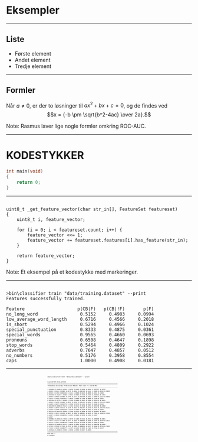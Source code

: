 # Eksempler

--------------------------------------------------------------------------------

## Liste

- Første element <!-- .element: class="fragment" -->
- Andet element <!-- .element: class="fragment" -->
- Tredje element <!-- .element: class="fragment" -->

--------------------------------------------------------------------------------

## Formler

Når $a \ne 0$, er der to løsninger til $ax^2 + bx + c = 0$, og de findes ved
$$x = {-b \pm \sqrt{b^2-4ac} \over 2a}.$$

Note: Rasmus laver lige nogle formler omkring ROC-AUC.

--------------------------------------------------------------------------------

# KODESTYKKER

```c
int main(void)
{
    return 0;
}
```

--------------------------------------------------------------------------------

<pre><code class="lang-c" data-trim data-noescape>
uint8_t <span class="fragment highlight-current-red">_get_feature_vector</span>(char str_in[], FeatureSet featureset)
{
    uint8_t i, feature_vector;

    for (i = 0; i < featureset.count; i++) {
        feature_vector <span class="fragment highlight-current-red"><<=</span> 1;
        feature_vector += featureset.features[i].<span class="fragment highlight-current-red">has_feature(str_in)</span>;
    }

    return feature_vector;
}
</code></pre>

Note: Et eksempel på et kodestykke med markeringer.

--------------------------------------------------------------------------------

<pre><code class="hljs nohighlight" data-trim data-noescape data-line-numbers="off">
<span class="hljs-built_in">&gt;</span><span class="hljs-meta">bin\classifier</span> <span class="hljs-function">train</span> <span class="hljs-string">"data/training.dataset"</span> <span class="hljs-attr">--print</span>
Features successfully trained.

Feature                    p(CB|F)   p(CB|!F)       p(F)
no_long_word                0.5152     0.4983     0.0994
low_average_word_length     0.6716     0.4566     0.2018
is_short                    0.5294     0.4966     0.1024
special_punctuation         0.8333     0.4875     0.0361
special_words               0.9565     0.4660     0.0693
pronouns                    0.6508     0.4647     0.1898
stop_words                  0.5464     0.4809     0.2922
adverbs                     0.7647     0.4857     0.0512
no_numbers                  0.5176     0.3958     <span class="fragment highlight-current-red">0.8554</span>
caps                        1.0000     0.4908     0.0181
</code></pre>

--------------------------------------------------------------------------------

<div style="width: 20em; margin: 0 auto;">
<pre style="font-size: calc((20 / 0.6) * .01em);"><code class="hljs nohighlight" data-trim data-noescape data-line-numbers="off">
<span class="hljs-built_in">&gt;</span><span class="hljs-meta">bin\classifier</span> <span class="hljs-function">test</span> <span class="hljs-string">"data/test.dataset"</span> <span class="hljs-attr">--print</span>

CLASSIFIER EVALUATION
<span>================================================================================</span>
Threshold   Accuracy    Precision   Recall      Fall-out    F1 score    MCC
<span>--------------------------------------------------------------------------------</span>
1.000000    0.5000      0.0000      0.0000      0.0000      0.0000      0.0000
0.002287    0.5070      1.0000      0.0141      0.0000      0.0278      0.0842
0.002169    0.5141      1.0000      0.0282      0.0000      0.0548      0.1195
0.002165    0.5211      1.0000      0.0423      0.0000      0.0811      0.1469
0.002035    0.5423      1.0000      0.0845      0.0000      0.1558      0.2100
0.002031    0.5493      1.0000      0.0986      0.0000      0.1795      0.2277
0.001926    0.5563      1.0000      0.1127      0.0000      0.2025      0.2443
0.001651    0.5634      1.0000      0.1268      0.0000      0.2250      0.2601
0.001556    0.5775      1.0000      0.1549      0.0000      0.2683      0.2898
0.001473    0.5845      1.0000      0.1690      0.0000      0.2892      0.3038
0.001453    0.6056      1.0000      0.2113      0.0000      0.3488      0.3437
0.001375    0.5986      0.9375      0.2113      0.0141      0.3448      0.3118
0.001290    0.6056      0.9412      0.2254      0.0141      0.3636      0.3254
0.001210    0.6268      0.9500      0.2676      0.0141      0.4176      0.3644
0.001201    0.6338      0.9524      0.2817      0.0141      0.4348      0.3769
0.001126    0.6479      0.9200      0.3239      0.0282      0.4792      0.3883
0.001114    0.6479      0.8889      0.3380      0.0423      0.4898      0.3769
0.001057    0.6549      0.8929      0.3521      0.0423      0.5051      0.3894
0.000991    0.6831      0.7955      0.4930      0.1268      0.6087      0.3959
0.000925    0.6901      0.8000      0.5070      0.1268      0.6207      <span class="fragment highlight-current-red" data-fragment-index="2">0.4087</span>
0.000861    0.6831      0.7826      0.5070      0.1408      0.6154      0.3913
0.000808    0.6901      0.7872      0.5211      0.1408      0.6271      0.4041
0.000804    0.6690      0.6875      0.6197      0.2817      0.6519      0.3397
0.000758    0.6690      0.6818      0.6338      0.2958      0.6569      0.3389
0.000755    0.6408      0.6351      0.6620      0.3803      0.6483      0.2819
0.000708    0.6268      0.5750      0.9718      0.7183      0.7225      0.3503
0.000615    0.6127      0.5656      0.9718      0.7465      0.7150      0.3239
0.000577    0.6197      0.5691      0.9859      0.7465      0.7216      0.3517
0.000541    0.5000      0.5000      1.0000      1.0000      0.6667      0.0000
<span>================================================================================</span>
ROC-AUC = <span class="fragment highlight-current-red" data-fragment-index="1">0.753918</span>
</code></pre>
</div>